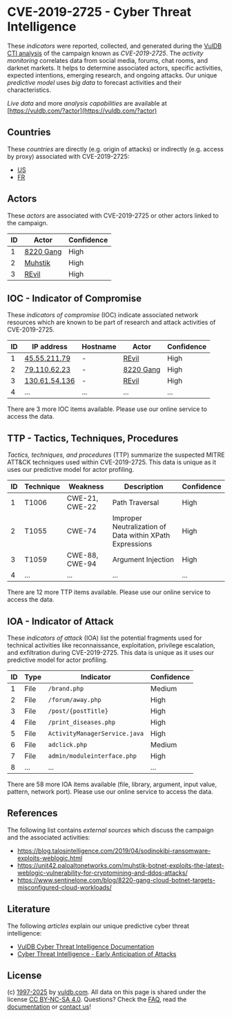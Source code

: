 # CVE-2019-2725 - Cyber Threat Intelligence

These _indicators_ were reported, collected, and generated during the [VulDB CTI analysis](https://vuldb.com/?kb.cti) of the campaign known as _CVE-2019-2725_. The _activity monitoring_ correlates data from social media, forums, chat rooms, and darknet markets. It helps to determine associated actors, specific activities, expected intentions, emerging research, and ongoing attacks. Our unique _predictive model_ uses _big data_ to forecast activities and their characteristics.

_Live data_ and more _analysis capabilities_ are available at [https://vuldb.com/?actor](https://vuldb.com/?actor)

## Countries

These _countries_ are directly (e.g. origin of attacks) or indirectly (e.g. access by proxy) associated with CVE-2019-2725:

* [US](https://vuldb.com/?country.us)
* [FR](https://vuldb.com/?country.fr)

## Actors

These _actors_ are associated with CVE-2019-2725 or other actors linked to the campaign.

ID | Actor | Confidence
-- | ----- | ----------
1 | [8220 Gang](https://vuldb.com/?actor.8220_gang) | High
2 | [Muhstik](https://vuldb.com/?actor.muhstik) | High
3 | [REvil](https://vuldb.com/?actor.revil) | High

## IOC - Indicator of Compromise

These _indicators of compromise_ (IOC) indicate associated network resources which are known to be part of research and attack activities of CVE-2019-2725.

ID | IP address | Hostname | Actor | Confidence
-- | ---------- | -------- | ----- | ----------
1 | [45.55.211.79](https://vuldb.com/?ip.45.55.211.79) | - | [REvil](https://vuldb.com/?actor.revil) | High
2 | [79.110.62.23](https://vuldb.com/?ip.79.110.62.23) | - | [8220 Gang](https://vuldb.com/?actor.8220_gang) | High
3 | [130.61.54.136](https://vuldb.com/?ip.130.61.54.136) | - | [REvil](https://vuldb.com/?actor.revil) | High
4 | ... | ... | ... | ...

There are 3 more IOC items available. Please use our online service to access the data.

## TTP - Tactics, Techniques, Procedures

_Tactics, techniques, and procedures_ (TTP) summarize the suspected MITRE ATT&CK techniques used within CVE-2019-2725. This data is unique as it uses our predictive model for actor profiling.

ID | Technique | Weakness | Description | Confidence
-- | --------- | -------- | ----------- | ----------
1 | T1006 | CWE-21, CWE-22 | Path Traversal | High
2 | T1055 | CWE-74 | Improper Neutralization of Data within XPath Expressions | High
3 | T1059 | CWE-88, CWE-94 | Argument Injection | High
4 | ... | ... | ... | ...

There are 12 more TTP items available. Please use our online service to access the data.

## IOA - Indicator of Attack

These _indicators of attack_ (IOA) list the potential fragments used for technical activities like reconnaissance, exploitation, privilege escalation, and exfiltration during CVE-2019-2725. This data is unique as it uses our predictive model for actor profiling.

ID | Type | Indicator | Confidence
-- | ---- | --------- | ----------
1 | File | `/brand.php` | Medium
2 | File | `/forum/away.php` | High
3 | File | `/post/{postTitle}` | High
4 | File | `/print_diseases.php` | High
5 | File | `ActivityManagerService.java` | High
6 | File | `adclick.php` | Medium
7 | File | `admin/moduleinterface.php` | High
8 | ... | ... | ...

There are 58 more IOA items available (file, library, argument, input value, pattern, network port). Please use our online service to access the data.

## References

The following list contains _external sources_ which discuss the campaign and the associated activities:

* https://blog.talosintelligence.com/2019/04/sodinokibi-ransomware-exploits-weblogic.html
* https://unit42.paloaltonetworks.com/muhstik-botnet-exploits-the-latest-weblogic-vulnerability-for-cryptomining-and-ddos-attacks/
* https://www.sentinelone.com/blog/8220-gang-cloud-botnet-targets-misconfigured-cloud-workloads/

## Literature

The following _articles_ explain our unique predictive cyber threat intelligence:

* [VulDB Cyber Threat Intelligence Documentation](https://vuldb.com/?kb.cti)
* [Cyber Threat Intelligence - Early Anticipation of Attacks](https://www.scip.ch/en/?labs.20201022)

## License

(c) [1997-2025](https://vuldb.com/?kb.changelog) by [vuldb.com](https://vuldb.com/?kb.about). All data on this page is shared under the license [CC BY-NC-SA 4.0](https://creativecommons.org/licenses/by-nc-sa/4.0/). Questions? Check the [FAQ](https://vuldb.com/?kb.faq), read the [documentation](https://vuldb.com/?kb) or [contact us](https://vuldb.com/?contact)!
